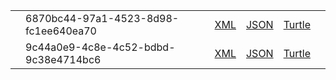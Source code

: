 <table class="list" width="100%">
       <tr>
                <td><a href="RelatedPerson-6870bc44-97a1-4523-8d98-fc1ee640ea70.html"></a></td>
                <td>6870bc44-97a1-4523-8d98-fc1ee640ea70</td>
                <td><a href="RelatedPerson-6870bc44-97a1-4523-8d98-fc1ee640ea70.xml.html">XML</a></td>
                <td><a href="RelatedPerson-6870bc44-97a1-4523-8d98-fc1ee640ea70.json.html">JSON</a></td>
                <td><a href="RelatedPerson-6870bc44-97a1-4523-8d98-fc1ee640ea70.ttl.html">Turtle</a></td>
                <td></td>
        </tr>
        <tr>
                <td><a href="RelatedPerson-9c44a0e9-4c8e-4c52-bdbd-9c38e4714bc6.html"></a></td>
                <td>9c44a0e9-4c8e-4c52-bdbd-9c38e4714bc6</td>
                <td><a href="RelatedPerson-9c44a0e9-4c8e-4c52-bdbd-9c38e4714bc6.xml.html">XML</a></td>
                <td><a href="RelatedPerson-9c44a0e9-4c8e-4c52-bdbd-9c38e4714bc6.json.html">JSON</a></td>
                <td><a href="RelatedPerson-9c44a0e9-4c8e-4c52-bdbd-9c38e4714bc6.ttl.html">Turtle</a></td>
                <td></td>
        </tr>
</table>